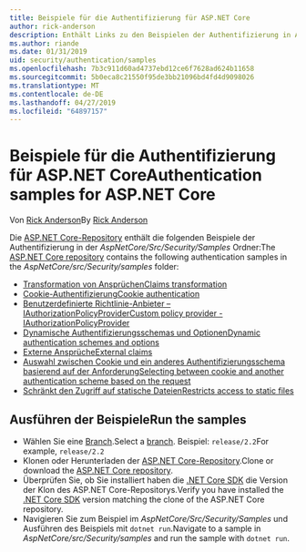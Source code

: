 ```yaml
---
title: Beispiele für die Authentifizierung für ASP.NET Core
author: rick-anderson
description: Enthält Links zu den Beispielen der Authentifizierung in ASP.NET Core-Repository.
ms.author: riande
ms.date: 01/31/2019
uid: security/authentication/samples
ms.openlocfilehash: 7b3c911d60ad4737ebd12ce6f7628ad624b11658
ms.sourcegitcommit: 5b0eca8c21550f95de3bb21096bd4fd4d9098026
ms.translationtype: MT
ms.contentlocale: de-DE
ms.lasthandoff: 04/27/2019
ms.locfileid: "64897157"
---
```

# <a name="authentication-samples-for-aspnet-core"></a><span data-ttu-id="a3ffc-103">Beispiele für die Authentifizierung für ASP.NET Core</span><span class="sxs-lookup"><span data-stu-id="a3ffc-103">Authentication samples for ASP.NET Core</span></span>

<span data-ttu-id="a3ffc-104">Von [Rick Anderson](https://twitter.com/RickAndMSFT)</span><span class="sxs-lookup"><span data-stu-id="a3ffc-104">By [Rick Anderson](https://twitter.com/RickAndMSFT)</span></span>

<span data-ttu-id="a3ffc-105">Die [ASP.NET Core-Repository](https://github.com/aspnet/AspNetCore) enthält die folgenden Beispiele der Authentifizierung in der *AspNetCore/Src/Security/Samples* Ordner:</span><span class="sxs-lookup"><span data-stu-id="a3ffc-105">The [ASP.NET Core repository](https://github.com/aspnet/AspNetCore) contains the following authentication samples in the *AspNetCore/src/Security/samples* folder:</span></span>

* [<span data-ttu-id="a3ffc-106">Transformation von Ansprüchen</span><span class="sxs-lookup"><span data-stu-id="a3ffc-106">Claims transformation</span></span>](https://github.com/aspnet/AspNetCore/tree/release/2.2/src/Security/samples/ClaimsTransformation)
* [<span data-ttu-id="a3ffc-107">Cookie-Authentifizierung</span><span class="sxs-lookup"><span data-stu-id="a3ffc-107">Cookie authentication</span></span>](https://github.com/aspnet/AspNetCore/tree/release/2.2/src/Security/samples/Cookies)
* [<span data-ttu-id="a3ffc-108">Benutzerdefinierte Richtlinie-Anbieter – IAuthorizationPolicyProvider</span><span class="sxs-lookup"><span data-stu-id="a3ffc-108">Custom policy provider - IAuthorizationPolicyProvider</span></span>](https://github.com/aspnet/AspNetCore/tree/release/2.2/src/Security/samples/CustomPolicyProvider)
* [<span data-ttu-id="a3ffc-109">Dynamische Authentifizierungsschemas und Optionen</span><span class="sxs-lookup"><span data-stu-id="a3ffc-109">Dynamic authentication schemes and options</span></span>](https://github.com/aspnet/AspNetCore/tree/release/2.2/src/Security/samples/DynamicSchemes)
* [<span data-ttu-id="a3ffc-110">Externe Ansprüche</span><span class="sxs-lookup"><span data-stu-id="a3ffc-110">External claims</span></span>](https://github.com/aspnet/AspNetCore/tree/release/2.2/src/Security/samples/Identity.ExternalClaims)
* [<span data-ttu-id="a3ffc-111">Auswahl zwischen Cookie und ein anderes Authentifizierungsschema basierend auf der Anforderung</span><span class="sxs-lookup"><span data-stu-id="a3ffc-111">Selecting between cookie and another authentication scheme based on the request</span></span>](https://github.com/aspnet/AspNetCore/tree/release/2.2/src/Security/samples/PathSchemeSelection)
* [<span data-ttu-id="a3ffc-112">Schränkt den Zugriff auf statische Dateien</span><span class="sxs-lookup"><span data-stu-id="a3ffc-112">Restricts access to static files</span></span>](https://github.com/aspnet/AspNetCore/tree/release/2.2/src/Security/samples/StaticFilesAuth)

## <a name="run-the-samples"></a><span data-ttu-id="a3ffc-113">Ausführen der Beispiele</span><span class="sxs-lookup"><span data-stu-id="a3ffc-113">Run the samples</span></span>

* <span data-ttu-id="a3ffc-114">Wählen Sie eine [Branch](https://github.com/aspnet/AspNetCore).</span><span class="sxs-lookup"><span data-stu-id="a3ffc-114">Select a [branch](https://github.com/aspnet/AspNetCore).</span></span> <span data-ttu-id="a3ffc-115">Beispiel: `release/2.2`</span><span class="sxs-lookup"><span data-stu-id="a3ffc-115">For example, `release/2.2`</span></span>
* <span data-ttu-id="a3ffc-116">Klonen oder Herunterladen der [ASP.NET Core-Repository](https://github.com/aspnet/AspNetCore).</span><span class="sxs-lookup"><span data-stu-id="a3ffc-116">Clone or download the [ASP.NET Core repository](https://github.com/aspnet/AspNetCore).</span></span>
* <span data-ttu-id="a3ffc-117">Überprüfen Sie, ob Sie installiert haben die [.NET Core SDK](https://www.microsoft.com/net/download/all) die Version der Klon des ASP.NET Core-Repositorys.</span><span class="sxs-lookup"><span data-stu-id="a3ffc-117">Verify you have installed the [.NET Core SDK](https://www.microsoft.com/net/download/all) version matching the clone of the ASP.NET Core repository.</span></span>
* <span data-ttu-id="a3ffc-118">Navigieren Sie zum Beispiel im *AspNetCore/Src/Security/Samples* und Ausführen des Beispiels mit `dotnet run`.</span><span class="sxs-lookup"><span data-stu-id="a3ffc-118">Navigate to a sample in *AspNetCore/src/Security/samples* and run the sample with `dotnet run`.</span></span>
